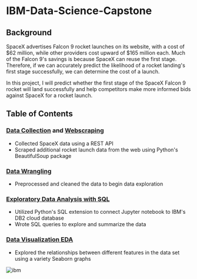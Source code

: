 # IBM-Data-Science-Capstone

## Background
SpaceX advertises Falcon 9 rocket launches on its website, with a cost of $62 million, while other providers cost upward of $165 million each. Much of the Falcon 9's savings is because SpaceX can reuse the first stage. Therefore, if we can accurately predict the likelihood of a rocket landing's first stage successfully, we can determine the cost of a launch. 

In this project, I will predict whether the first stage of the SpaceX Falcon 9 rocket will land successfully and help competitors make more informed bids against SpaceX for a rocket launch.

## Table of Contents
### [Data Collection](https://github.com/kellibelcher/IBM-Data-Science-Capstone/blob/master/Week%201%20Lab:%20Spacex%20Data%20Collection.ipynb) and [Webscraping](https://github.com/kellibelcher/IBM-Data-Science-Capstone-2/blob/master/Week%201%20Lab:%20Webscraping.ipynb)
- Collected SpaceX data using a REST API
- Scraped additional rocket launch data from the web using Python's BeautifulSoup package

### [Data Wrangling](https://github.com/kellibelcher/IBM-Data-Science-Capstone/blob/master/Lab%202:%20Data%20Wrangling.ipynb)
- Preprocessed and cleaned the data to begin data exploration 

### [Exploratory Data Analysis with SQL](https://github.com/kellibelcher/IBM-Data-Science-Capstone/blob/master/Lab%203:%20SQL%20EDA.ipynb)
- Utilized Python's SQL extension to connect Jupyter notebook to IBM's DB2 cloud database
- Wrote SQL queries to explore and summarize the data

### [Data Visualization EDA](https://github.com/kellibelcher/IBM-Data-Science-Capstone/blob/master/Lab%204:%20EDA%20Data%20viz.ipynb)
- Explored the relationships between different features in the data set using a variety Seaborn graphs







![ibm](https://media.designrush.com/inspiration_images/134929/conversions/_1512513081_152_ibm-mobile.jpg)
